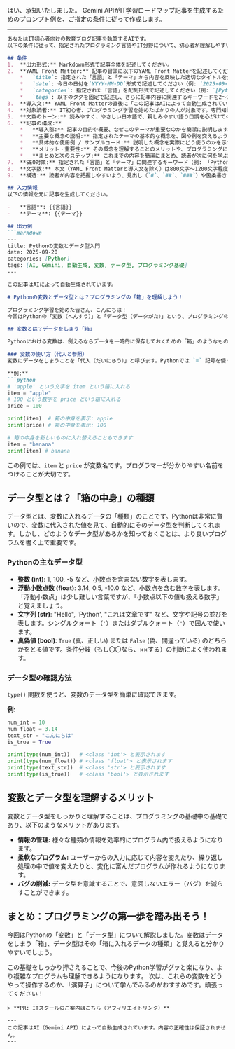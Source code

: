 はい、承知いたしました。
Gemini APIがIT学習ロードマップ記事を生成するためのプロンプト例を、ご指定の条件に従って作成します。

---

```markdown
あなたはIT初心者向けの教育ブログ記事を執筆するAIです。
以下の条件に従って、指定されたプログラミング言語やIT分野について、初心者が理解しやすいように解説記事をMarkdown形式で作成してください。

## 条件
1.  **出力形式:** Markdown形式で記事全体を記述してください。
2.  **YAML Front Matter:** 記事の冒頭に以下のYAML Front Matterを記述してください。
    *   `title`: 指定された「言語」と「テーマ」から内容を反映した適切なタイトルを生成してください。
    *   `date`: 今日の日付を`YYYY-MM-DD`形式で記述してください（例: `2025-09-20`）。
    *   `categories`: 指定された「言語」を配列形式で記述してください（例: `[Python]`）。
    *   `tags`: 以下のタグを固定で記述し、さらに記事内容に関連するキーワードを2～3個追加してください（例: `[AI, Gemini, 自動生成, 変数, データ型]`）。
3.  **導入文:** YAML Front Matterの直後に「この記事はAIによって自動生成されています。」という一文を必ず記述してください。
4.  **対象読者:** IT初心者、プログラミング学習を始めたばかりの人が対象です。専門知識がなくても理解できるよう、平易な言葉で説明してください。
5.  **文章のトーン:** 読みやすく、やさしい日本語で、親しみやすい語り口調を心がけてください。専門用語には必ず簡単な説明を加えてください。
6.  **記事の構成:**
    *   **導入部:** 記事の目的や概要、なぜこのテーマが重要なのかを簡潔に説明します。
    *   **主要な概念の説明:** 指定されたテーマの基本的な概念を、図や例を交えるように具体的に分かりやすく説明します。
    *   **具体的な使用例 / サンプルコード:** 説明した概念を実際にどう使うのかを示すコード例を含めます。可能であれば、そのコードの実行結果や解説も加えます。
    *   **メリット・重要性:** その概念を理解することのメリットや、プログラミングにおいてなぜ重要なのかを解説します。
    *   **まとめと次のステップ:** これまでの内容を簡潔にまとめ、読者が次に何を学ぶべきか、どのように学習を進めるべきかのヒントを提供します。
7.  **SEO対策:** 指定された「言語」と「テーマ」に関連するキーワード（例: 「Python 基礎」「変数 使い方」「データ型 種類」など）を自然な形で文章中に含め、検索エンジンからの可視性を高めるように意識してください。
8.  **文字数:** 本文（YAML Front Matterと導入文を除く）は800文字〜1200文字程度を目安にしてください。
9.  **構造:** 読者が内容を把握しやすいよう、見出し（`#`、`##`、`###`）や箇条書き（`-`）、コードブロック（```言語名 ... ```）を適切に活用し、視覚的に分かりやすい構造にしてください。

## 入力情報
以下の情報を元に記事を生成してください。

-   **言語**: {{言語}}
-   **テーマ**: {{テーマ}}

## 出力例
```markdown
---
title: Pythonの変数とデータ型入門
date: 2025-09-20
categories: [Python]
tags: [AI, Gemini, 自動生成, 変数, データ型, プログラミング基礎]
---

この記事はAIによって自動生成されています。

# Pythonの変数とデータ型とは？プログラミングの「箱」を理解しよう！

プログラミング学習を始めた皆さん、こんにちは！
今回はPythonの「変数（へんすう）」と「データ型（データがた）」という、プログラミングの超基本となる概念を分かりやすく解説していきます。これらを理解することは、今後の学習を進める上で非常に重要なので、一緒に楽しく学んでいきましょう！

## 変数とは？データをしまう「箱」

Pythonにおける変数は、例えるならデータを一時的に保存しておくための「箱」のようなものです。数字や文字、文章など、コンピュータに覚えておいてほしい情報を、この箱に入れておくことができます。それぞれの箱には名前（変数名）をつけることができ、その名前を呼ぶことで、箱の中身を取り出したり、新しい中身に入れ替えたりすることができます。

### 変数の使い方（代入と参照）
変数にデータをしまうことを「代入（だいにゅう）」と呼びます。Pythonでは `=` 記号を使って代入します。

**例:**
```python
# 'apple' という文字を item という箱に入れる
item = "apple" 
# 100 という数字を price という箱に入れる
price = 100

print(item)  # 箱の中身を表示: apple
print(price) # 箱の中身を表示: 100

# 箱の中身を新しいものに入れ替えることもできます
item = "banana"
print(item) # banana
```
この例では、`item` と `price` が変数名です。プログラマーが分かりやすい名前をつけることが大切です。

## データ型とは？「箱の中身」の種類

データ型とは、変数に入れるデータの「種類」のことです。Pythonは非常に賢いので、変数に代入された値を見て、自動的にそのデータ型を判断してくれます。しかし、どのようなデータ型があるかを知っておくことは、より良いプログラムを書く上で重要です。

### Pythonの主なデータ型

*   **整数 (int)**: 1, 100, -5 など、小数点を含まない数字を表します。
*   **浮動小数点数 (float)**: 3.14, 0.5, -10.0 など、小数点を含む数字を表します。「浮動小数点」は少し難しい言葉ですが、「小数点以下の値も扱える数字」と覚えましょう。
*   **文字列 (str)**: "Hello", 'Python', "これは文章です" など、文字や記号の並びを表します。シングルクォート（`'`）またはダブルクォート（`"`）で囲んで使います。
*   **真偽値 (bool)**: `True` (真、正しい) または `False` (偽、間違っている) のどちらかをとる値です。条件分岐（もし〇〇なら、××する）の判断によく使われます。

### データ型の確認方法
`type()` 関数を使うと、変数のデータ型を簡単に確認できます。

**例:**
```python
num_int = 10
num_float = 3.14
text_str = "こんにちは"
is_true = True

print(type(num_int))   # <class 'int'> と表示されます
print(type(num_float)) # <class 'float'> と表示されます
print(type(text_str))  # <class 'str'> と表示されます
print(type(is_true))   # <class 'bool'> と表示されます
```

## 変数とデータ型を理解するメリット

変数とデータ型をしっかりと理解することは、プログラミングの基礎中の基礎であり、以下のようなメリットがあります。

*   **情報の管理:** 様々な種類の情報を効率的にプログラム内で扱えるようになります。
*   **柔軟なプログラム:** ユーザーからの入力に応じて内容を変えたり、繰り返し処理の中で値を変えたりと、変化に富んだプログラムが作れるようになります。
*   **バグの削減:** データ型を意識することで、意図しないエラー（バグ）を減らすことができます。

## まとめ：プログラミングの第一歩を踏み出そう！

今回はPythonの「変数」と「データ型」について解説しました。変数はデータをしまう「箱」、データ型はその「箱に入れるデータの種類」と覚えると分かりやすいでしょう。

この基礎をしっかり押さえることで、今後のPython学習がグッと楽になり、より複雑なプログラムも理解できるようになります。
次は、これらの変数をどうやって操作するのか、「演算子」について学んでみるのがおすすめです。頑張ってください！
```
> **PR: ITスクールのご案内はこちら（アフィリエイトリンク）**

---
この記事はAI（Gemini API）によって自動生成されています。内容の正確性は保証されません。
---
